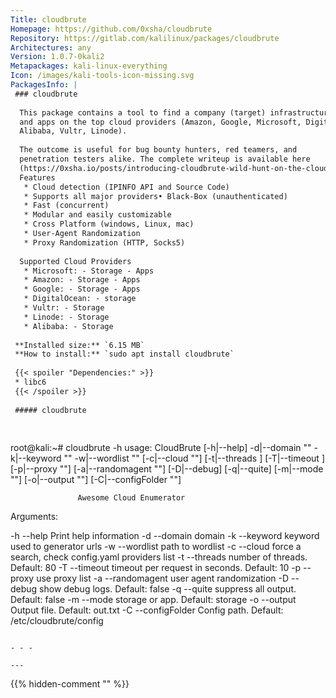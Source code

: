 ```yaml
---
Title: cloudbrute
Homepage: https://github.com/0xsha/cloudbrute
Repository: https://gitlab.com/kalilinux/packages/cloudbrute
Architectures: any
Version: 1.0.7-0kali2
Metapackages: kali-linux-everything 
Icon: /images/kali-tools-icon-missing.svg
PackagesInfo: |
 ### cloudbrute
 
  This package contains a tool to find a company (target) infrastructure, files,
  and apps on the top cloud providers (Amazon, Google, Microsoft, DigitalOcean,
  Alibaba, Vultr, Linode).
   
  The outcome is useful for bug bounty hunters, red teamers, and
  penetration testers alike. The complete writeup is available here
  (https://0xsha.io/posts/introducing-cloudbrute-wild-hunt-on-the-clouds)
  Features
   * Cloud detection (IPINFO API and Source Code)
   * Supports all major providers• Black-Box (unauthenticated)
   * Fast (concurrent)
   * Modular and easily customizable
   * Cross Platform (windows, Linux, mac)
   * User-Agent Randomization
   * Proxy Randomization (HTTP, Socks5)
   
  Supported Cloud Providers
   * Microsoft: - Storage - Apps
   * Amazon: - Storage - Apps
   * Google: - Storage - Apps
   * DigitalOcean: - storage
   * Vultr: - Storage
   * Linode: - Storage
   * Alibaba: - Storage
 
 **Installed size:** `6.15 MB`  
 **How to install:** `sudo apt install cloudbrute`  
 
 {{< spoiler "Dependencies:" >}}
 * libc6 
 {{< /spoiler >}}
 
 ##### cloudbrute
 
 
 ```
 root@kali:~# cloudbrute -h
 usage: CloudBrute [-h|--help] -d|--domain "<value>" -k|--keyword "<value>"
                   -w|--wordlist "<value>" [-c|--cloud "<value>"] [-t|--threads
                   <integer>] [-T|--timeout <integer>] [-p|--proxy "<value>"]
                   [-a|--randomagent "<value>"] [-D|--debug] [-q|--quite]
                   [-m|--mode "<value>"] [-o|--output "<value>"]
                   [-C|--configFolder "<value>"]
 
                   Awesome Cloud Enumerator
 
 Arguments:
 
   -h  --help          Print help information
   -d  --domain        domain
   -k  --keyword       keyword used to generator urls
   -w  --wordlist      path to wordlist
   -c  --cloud         force a search, check config.yaml providers list
   -t  --threads       number of threads. Default: 80
   -T  --timeout       timeout per request in seconds. Default: 10
   -p  --proxy         use proxy list
   -a  --randomagent   user agent randomization
   -D  --debug         show debug logs. Default: false
   -q  --quite         suppress all output. Default: false
   -m  --mode          storage or app. Default: storage
   -o  --output        Output file. Default: out.txt
   -C  --configFolder  Config path. Default: /etc/cloudbrute/config
 
 
 ```
 
 - - -
 
---
```

{{% hidden-comment "<!--Do not edit anything above this line-->" %}}
